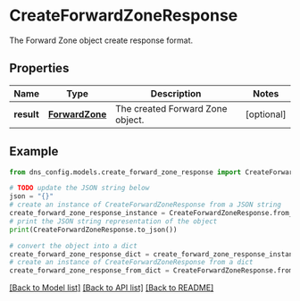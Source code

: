 # CreateForwardZoneResponse

The Forward Zone object create response format.

## Properties

Name | Type | Description | Notes
------------ | ------------- | ------------- | -------------
**result** | [**ForwardZone**](ForwardZone.md) | The created Forward Zone object. | [optional] 

## Example

```python
from dns_config.models.create_forward_zone_response import CreateForwardZoneResponse

# TODO update the JSON string below
json = "{}"
# create an instance of CreateForwardZoneResponse from a JSON string
create_forward_zone_response_instance = CreateForwardZoneResponse.from_json(json)
# print the JSON string representation of the object
print(CreateForwardZoneResponse.to_json())

# convert the object into a dict
create_forward_zone_response_dict = create_forward_zone_response_instance.to_dict()
# create an instance of CreateForwardZoneResponse from a dict
create_forward_zone_response_from_dict = CreateForwardZoneResponse.from_dict(create_forward_zone_response_dict)
```
[[Back to Model list]](../README.md#documentation-for-models) [[Back to API list]](../README.md#documentation-for-api-endpoints) [[Back to README]](../README.md)


